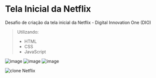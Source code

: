 # Tela Inicial da Netflix



Desafio de criação da tela inicial da Netflix - Digital Innovation One (DIO)

>Utilizando:
>- HTML
>- CSS
>- JavaScript


![image](https://user-images.githubusercontent.com/82722083/120558773-587df700-c3d6-11eb-97e3-3c3627fe8ae8.png)  ![image](https://user-images.githubusercontent.com/82722083/120558970-9b3fcf00-c3d6-11eb-959e-574c4d3872f1.png) ![image](https://user-images.githubusercontent.com/82722083/120559104-cd513100-c3d6-11eb-9b4e-bbf96ac346d3.png)

![clone Netflix](https://user-images.githubusercontent.com/82722083/120560095-8a905880-c3d8-11eb-975d-57244201c552.gif)

